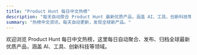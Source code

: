 ```yaml
---
title: "Product Hunt 每日中文热榜"
description: "每天自动聚合 Product Hunt 最新优质产品，涵盖 AI、工具、创新科技等领域。"
summary: "热榜中文资讯，每天自动更新，发现全球新产品。"
---
```

欢迎浏览 Product Hunt 每日中文热榜，这里每日自动聚合、发布、归档全球最新优质产品，涵盖 AI、工具、创新科技等领域。